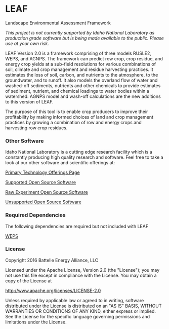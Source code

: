 # LEAF
Landscape Environmental Assessment Framework

*This project is not currently supported by Idaho National Laboratory as production grade software but is being made available to the public. Please use at your own risk.*

LEAF Version 2.0 is a framework comprising of three models RUSLE2, WEPS, and AGNPS. The framework can predict row crop, crop residue, and energy crop yields at a sub-field resolutions for various combinations of soil, climate and crop management and residue harvesting practices. It estimates the loss of soil, carbon, and nutrients to the atmosphere, to the groundwater, and to runoff. It also models the overland flow of water and washed-off sediments, nutrients and other chemicals to provide estimates of sediment, nutrient, and chemical loadings to water bodies within a watershed. AGNPS model and wash-off calculations are the new additions to this version of LEAF.

The purpose of this tool is to enable crop producers to improve their profitability by making informed choices of land and crop management practices by growing a combination of row and energy crops and harvesting row crop residues.

### Other Software
Idaho National Laboratory is a cutting edge research facility which is a constantly producing high quality research and software. Feel free to take a look at our other software and scientific offerings at:

[Primary Technology Offerings Page](https://www.inl.gov/inl-initiatives/technology-deployment)

[Supported Open Source Software](https://github.com/idaholab)

[Raw Experiment Open Source Software](https://github.com/IdahoLabResearch)

[Unsupported Open Source Software](https://github.com/IdahoLabCuttingBoard)

### Required Dependencies
The following dependencies are required but not included with LEAF

[WEPS](https://www.ars.usda.gov/research/software/download/?softwareid=415#downloadForm)

### License

Copyright 2016 Battelle Energy Alliance, LLC

Licensed under the Apache License, Version 2.0 (the "License");
you may not use this file except in compliance with the License.
You may obtain a copy of the License at

  http://www.apache.org/licenses/LICENSE-2.0

Unless required by applicable law or agreed to in writing, software
distributed under the License is distributed on an "AS IS" BASIS,
WITHOUT WARRANTIES OR CONDITIONS OF ANY KIND, either express or implied.
See the License for the specific language governing permissions and
limitations under the License.